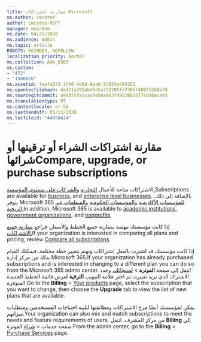 ```yaml
---
title: مقارنة اشتراكات Microsoft
ms.author: cmcatee
author: cmcatee-MSFT
manager: mnirkhe
ms.date: 04/21/2020
ms.audience: Admin
ms.topic: article
ROBOTS: NOINDEX, NOFOLLOW
localization_priority: Normal
ms.collection: Adm_O365
ms.custom:
- "472"
- "1500026"
ms.assetid: faefe872-1fb6-4a0d-8ea6-3c034a484351
ms.openlocfilehash: da471e392abd5d5a732206fd7306f48975268b74
ms.sourcegitcommit: a98b25fa3cac9ebba983f4932881d774880aca93
ms.translationtype: MT
ms.contentlocale: ar-SA
ms.lasthandoff: 05/13/2020
ms.locfileid: "44058414"
---
```

# <a name="compare-upgrade-or-purchase-subscriptions"></a><span data-ttu-id="e91c1-102">مقارنة اشتراكات الشراء أو ترقيتها أو شرائها</span><span class="sxs-lookup"><span data-stu-id="e91c1-102">Compare, upgrade, or purchase subscriptions</span></span>
  
<span data-ttu-id="e91c1-103">الاشتراكات متاحة للأعمال [التجارية](https://products.office.com/compare-all-microsoft-office-products?tab=2) [والشركات على مستوى المؤسسة.](https://products.office.com/business/compare-more-office-365-for-business-plans)</span><span class="sxs-lookup"><span data-stu-id="e91c1-103">Subscriptions are available for [business](https://products.office.com/compare-all-microsoft-office-products?tab=2), and [enterprise level businesses](https://products.office.com/business/compare-more-office-365-for-business-plans).</span></span> <span data-ttu-id="e91c1-104">بالإضافة إلى ذلك، يتوفر Microsoft 365 [للمؤسسات الأكاديمية](https://products.office.com/academic/compare-office-365-education-plans) [والمؤسسات الحكومية](https://products.office.com/government/compare-office-365-government-plans) [والمنظمات غير الربحية.](https://products.office.com/nonprofit/office-365-nonprofit-plans-and-pricing?tab=1)</span><span class="sxs-lookup"><span data-stu-id="e91c1-104">In addition, Microsoft 365 is available to [academic institutions](https://products.office.com/academic/compare-office-365-education-plans), [government organizations](https://products.office.com/government/compare-office-365-government-plans), and [nonprofits](https://products.office.com/nonprofit/office-365-nonprofit-plans-and-pricing?tab=1).</span></span>
  
<span data-ttu-id="e91c1-105">إذا كانت مؤسستك مهتمة بمقارنة جميع الخطط والأسعار، فراجع [مقارنة جميع الاشتراكات.](https://products.office.com/business/compare-more-office-365-for-business-plans)</span><span class="sxs-lookup"><span data-stu-id="e91c1-105">If your organization is interested in comparing all plans and pricing, review [Compare all subscriptions](https://products.office.com/business/compare-more-office-365-for-business-plans).</span></span>
  
<span data-ttu-id="e91c1-106">إذا كانت مؤسستك قد اشترت بالفعل اشتراكات وتهتم بتغيير خطة مختلفة، فيمكنك القيام بذلك من مركز إدارة Microsoft 365.</span><span class="sxs-lookup"><span data-stu-id="e91c1-106">If your organization has already purchased subscriptions and is interested in changing to a different plan you can do so from the Microsoft 365 admin center.</span></span> <span data-ttu-id="e91c1-107">انتقل إلى صفحة **الفوترة** \> [لمنتجاتك،](https://go.microsoft.com/fwlink/p/?linkid=842054) وحدد الاشتراك الذي تريد تغييره، ثم اختر علامة التبويب **الترقية** لعرض قائمة الخطط الجديدة المتوفرة.</span><span class="sxs-lookup"><span data-stu-id="e91c1-107">Go to the **Billing** \> [Your products](https://go.microsoft.com/fwlink/p/?linkid=842054) page, select the subscription that you want to change, then choose the **Upgrade** tab to view the list of new plans that are available.</span></span>
  
<span data-ttu-id="e91c1-108">يمكن لمؤسستك أيضًا مزج الاشتراكات ومطابقتها لتلبية احتياجات المستخدمين ومتطلبات ميزاتهم.</span><span class="sxs-lookup"><span data-stu-id="e91c1-108">Your organization can also mix and match subscriptions to meet the needs and feature requirements of users.</span></span> <span data-ttu-id="e91c1-109">من مركز المشرف، انتقل **Billing** إلى صفحة خدمات \> [شراء](https://go.microsoft.com/fwlink/p/?linkid=868433) الفوترة.</span><span class="sxs-lookup"><span data-stu-id="e91c1-109">From the admin center, go to the **Billing** \> [Purchase Services](https://go.microsoft.com/fwlink/p/?linkid=868433) page.</span></span>